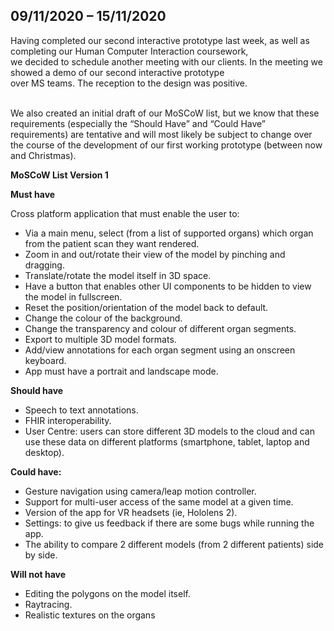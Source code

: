 ## 09/11/2020 – 15/11/2020

Having completed our second interactive prototype last week, as well as completing our Human Computer Interaction coursework,  
we decided to schedule another meeting with our clients. In the meeting we showed a demo of our second interactive prototype  
over MS teams. The reception to the design was positive.<br><br>

We also created an initial draft of our MoSCoW list, but we know that these requirements (especially the “Should Have” and “Could Have” requirements)
are tentative and will most likely be subject to change over the course of the development of our first working prototype (between now and Christmas).  

**MoSCoW List Version 1**

**Must have**  

Cross platform application that must enable the user to:  
* Via a main menu, select (from a list of supported organs) which organ from the patient scan they want rendered.  
* Zoom in and out/rotate their view of the model by pinching and dragging.  
* Translate/rotate the model itself in 3D space.  
* Have a button that enables other UI components to be hidden to view the model in fullscreen.  
* Reset the position/orientation of the model back to default.  
* Change the colour of the background.  
* Change the transparency and colour of different organ segments. 
* Export to multiple 3D model formats.  
* Add/view annotations for each organ segment using an onscreen keyboard. 
* App must have a portrait and landscape mode.  

**Should have**
* Speech to text annotations.  
* FHIR interoperability.   
* User Centre: users can store different 3D models to the cloud and can use these data on different platforms (smartphone, tablet, laptop and desktop).  


**Could have:**

* Gesture navigation using camera/leap motion controller.  
* Support for multi-user access of the same model at a given time.  
* Version of the app for VR headsets (ie, Hololens 2).  
* Settings: to give us feedback if there are some bugs while running the app.  
* The ability to compare 2 different models (from 2 different patients) side by side.  

**Will not have**  

* Editing the polygons on the model itself.  
* Raytracing.  
* Realistic textures on the organs  
